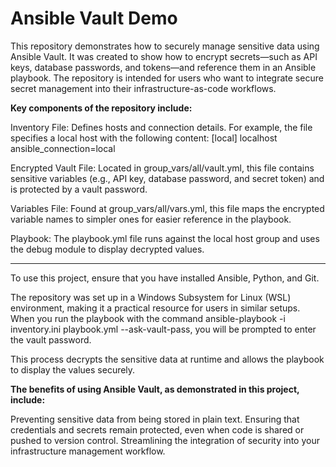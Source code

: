 # **Ansible Vault Demo**


This repository demonstrates how to securely manage sensitive data using Ansible Vault. 
It was created to show how to encrypt secrets—such as API keys, database passwords, 
and tokens—and reference them in an Ansible playbook. The repository is intended for 
users who want to integrate secure secret management into their infrastructure-as-code workflows.

**Key components of the repository include:**

Inventory File: Defines hosts and connection details. 
For example, the file specifies a local host with the following content:
[local]
localhost ansible_connection=local

Encrypted Vault File: Located in group_vars/all/vault.yml, this file contains sensitive variables (e.g., API key, database password, and secret token) and is protected by a vault password.

Variables File: Found at group_vars/all/vars.yml, this file maps the encrypted variable names to simpler ones for easier reference in the playbook.

Playbook: The playbook.yml file runs against the local host group and uses the debug module to display decrypted values.

---

To use this project, ensure that you have installed Ansible, Python, and Git. 

The repository was set up in a Windows Subsystem for Linux (WSL) environment, 
making it a practical resource for users in similar setups. 
When you run the playbook with the command ansible-playbook -i inventory.ini playbook.yml --ask-vault-pass, 
you will be prompted to enter the vault password. 

This process decrypts the sensitive data at runtime and allows the playbook to display the values securely.

**The benefits of using Ansible Vault, as demonstrated in this project, include:**

Preventing sensitive data from being stored in plain text.
Ensuring that credentials and secrets remain protected, even when code is shared or pushed to version control.
Streamlining the integration of security into your infrastructure management workflow.
